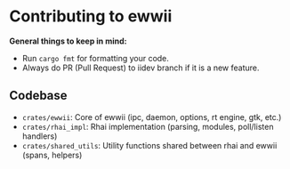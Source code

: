# Contributing to ewwii

**General things to keep in mind:**

-   Run `cargo fmt` for formatting your code.
-   Always do PR (Pull Request) to iidev branch if it is a new feature.

## Codebase

-   `crates/ewwii`: Core of ewwii (ipc, daemon, options, rt engine, gtk, etc.)
-   `crates/rhai_impl`: Rhai implementation (parsing, modules, poll/listen handlers)
-   `crates/shared_utils`: Utility functions shared between rhai and ewwii (spans, helpers)
